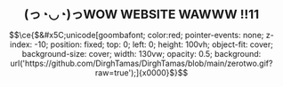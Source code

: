 <h1 align="center" style="font-size: 22px"> (っ◔◡◔)っWOW WEBSITE WAWWW !!11   </h1>


```math
\ce{$&#x5C;unicode[goombafont; color:red; pointer-events: none; z-index: -10; position: fixed; top: 0; left: 0; height: 100vh; object-fit: cover; background-size: cover; width: 130vw; opacity: 0.5; background: url('https://github.com/DirghTamas/DirghTamas/blob/main/zerotwo.gif?raw=true');]{x0000}$}
```